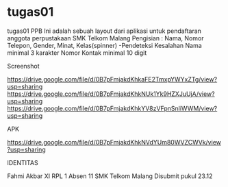 # tugas01
tugas01 PPB
Ini adalah sebuah layout dari aplikasi untuk pendaftaran anggota perpustakaan SMK Telkom Malang
Pengisian : Nama, Nomor Telepon, Gender, Minat, Kelas(spinner)
-Pendeteksi Kesalahan
Nama minimal 3 karakter
Nomor Kontak minimal 10 digit

Screenshot

https://drive.google.com/file/d/0B7pFmjakdKhkaFE2TmxpYWYxZTg/view?usp=sharing
https://drive.google.com/file/d/0B7pFmjakdKhkNUk1Yk9HZXJuUjA/view?usp=sharing
https://drive.google.com/file/d/0B7pFmjakdKhkYV8zVFpnSnliWWM/view?usp=sharing

APK

https://drive.google.com/file/d/0B7pFmjakdKhkNVdYUm80WVZCWVk/view?usp=sharing

IDENTITAS

Fahmi Akbar
XI RPL 1 Absen 11
SMK Telkom Malang
Disubmit pukul 23.12
